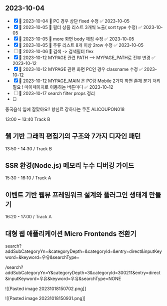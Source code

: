 

## 2023-10-04


- [x] 🛫 2023-10-04  🔼  PC 경우 상단 fixed 수정 ✅ 2023-10-05
- [x] 🛫 2023-10-05 🔼  필터 상품 리스트 3개씩 노출( sort  type 수정) ✅ 2023-10-05
- [x] 🛫 2023-10-05 🔼 more 화면 body 깨짐 수정 ✅ 2023-10-05
- [x] 🛫 2023-10-05 🔼  주류 리스트 8개 이상 2row 수정 ✅ 2023-10-05
- [ ] 🛫 2023-10-06 🔼  검색 -> 검색필터 flex
- [x] 🛫 2023-10-12  MYPAGE 관련 PATH --> MYPAGE_PATH로 전부 변경 ✅ 2023-10-12
- [x] 🛫 2023-10-12  MYPAGE 관련 화면 PC인 경우 classname 수정 ✅ 2023-10-12
- [x] 🛫 2023-10-12  MYPAGE_MAIN 은 PC랑 Mobile 2가지 화면 존재  분기 처리 필요 ! 마이페이지로 이동하는 버튼마다 ✅ 2023-10-12
- [ ] 🛫 2023-10-17 search filter props 정리
- [ ] 

중국음식 입에 잘맞아요? 향신료 강하다는
쿠폰 ALICOUPON018


13:00 ~ 13:40  Track B
## 웹 기반 그래픽 편집기의 구조와 7가지 디자인 패턴


13:50 - 14:30 / Track B
## SSR 환경(Node.js) 메모리 누수 디버깅 가이드


15:30 - 16:10 / Track A
## 이벤트 기반 웹뷰 프레임워크 설계와 플러그인 생태계 만들기

16:20 - 17:00 / Track A
## 대형 웹 애플리케이션 Micro Frontends 전환기


search?addSubCategoryYn=&categoryDepth=&categoryId=&entry=direct&inputKeyword=&keyword=우유&searchType=

/search?addSubCategoryYn=Y&categoryDepth=3&categoryId=300211&entry=direct&inputKeyword=우유&keyword=우유&searchType=NONE

![[Pasted image 20231018150702.png]]

![[Pasted image 20231018150931.png]]